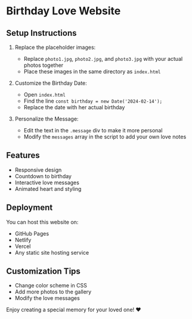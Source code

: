 # Birthday Love Website

## Setup Instructions

1. Replace the placeholder images:
   - Replace `photo1.jpg`, `photo2.jpg`, and `photo3.jpg` with your actual photos together
   - Place these images in the same directory as `index.html`

2. Customize the Birthday Date:
   - Open `index.html`
   - Find the line `const birthday = new Date('2024-02-14');`
   - Replace the date with her actual birthday

3. Personalize the Message:
   - Edit the text in the `.message` div to make it more personal
   - Modify the `messages` array in the script to add your own love notes

## Features
- Responsive design
- Countdown to birthday
- Interactive love messages
- Animated heart and styling

## Deployment
You can host this website on:
- GitHub Pages
- Netlify
- Vercel
- Any static site hosting service

## Customization Tips
- Change color scheme in CSS
- Add more photos to the gallery
- Modify the love messages

Enjoy creating a special memory for your loved one! ❤️
